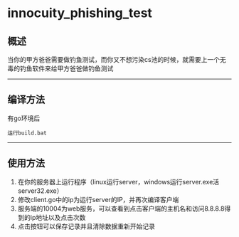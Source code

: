 # innocuity_phishing_test 

## 概述

  当你的甲方爸爸需要做钓鱼测试，而你又不想污染cs池的时候，就需要上一个无毒的钓鱼软件来给甲方爸爸做钓鱼测试

---

## 编译方法

有go环境后

~~~
运行build.bat
~~~

---

## 使用方法

1. 在你的服务器上运行程序（linux运行server，windows运行server.exe活server32.exe）
2. 修改client.go中的ip为运行server的IP，并再次编译客户端
3. 服务端的10004为web服务，可以查看到点击客户端的主机名和访问8.8.8.8得到的ip地址以及点击次数
4. 点击按钮可以保存记录并且清除数据重新开始记录